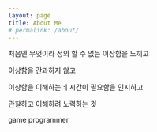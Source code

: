 ```yaml
---
layout: page
title: About Me
# permalink: /about/
---
```


처음엔 무엇이라 정의 할 수 없는 이상함을 느끼고

이상함을 간과하지 않고

이상함을 이해하는데 시간이 필요함을 인지하고

관찰하고 이해하려 노력하는 것



game programmer



